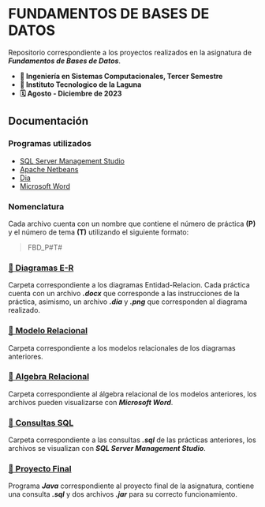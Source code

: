 # FUNDAMENTOS DE BASES DE DATOS
Repositorio correspondiente a los proyectos realizados en la asignatura de ***Fundamentos de Bases de Datos***.

- **📝 Ingeniería en Sistemas Computacionales, Tercer Semestre**
- **🏫 Instituto Tecnologico de la Laguna**
- **🗓️ Agosto - Diciembre de 2023**

## Documentación
### Programas utilizados
- [SQL Server Management Studio](https://learn.microsoft.com/es-mx/sql/ssms/download-sql-server-management-studio-ssms?view=sql-server-ver16)
- [Apache Netbeans](https://netbeans.apache.org/front/main/index.html)
- [Dia](http://dia-installer.de/index.html.es)
- [Microsoft Word](https://www.microsoft.com/es-mx/microsoft-365/word)

### Nomenclatura
Cada archivo cuenta con un nombre que contiene el número de práctica **(P)** y el número de tema **(T)** utilizando el siguiente formato:

>FBD_P#T#

### [📁 Diagramas E-R](/Diagramas%20E-R)
Carpeta correspondiente a los diagramas Entidad-Relacion. Cada práctica cuenta con un archivo ***.docx*** que corresponde a las instrucciones de la práctica, asimismo, un archivo ***.dia*** y ***.png*** que corresponden al diagrama realizado.

### [📁 Modelo Relacional](/Modelo%20Relacional)
Carpeta correspondiente a los modelos relacionales de los diagramas anteriores.

### [📁 Algebra Relacional](/Algebra%20Relacional)
Carpeta correspondiente al álgebra relacional de los modelos anteriores, los archivos pueden visualizarse con ***Microsoft Word***.

### [📁 Consultas SQL](/Consultas%20SQL)
Carpeta correspondiente a las consultas ***.sql*** de las prácticas anteriores, los archivos se visualizan con ***SQL Server Management Studio***.

### [📁 Proyecto Final](/Proyecto%20Final)
Programa ***Java*** correspondiente al proyecto final de la asignatura, contiene una consulta ***.sql*** y dos archivos ***.jar*** para su correcto funcionamiento.

